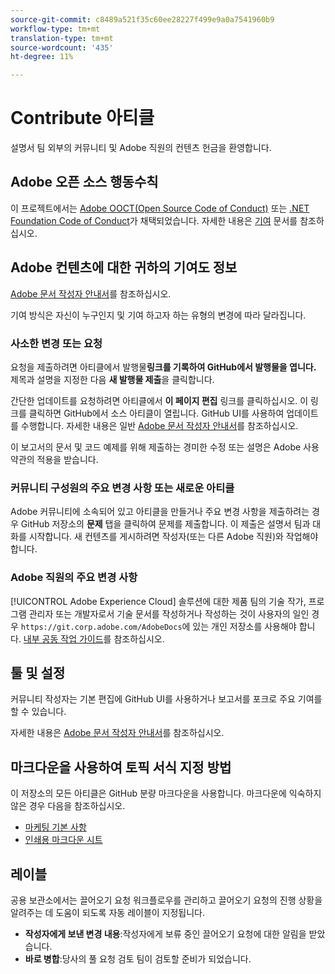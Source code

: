 ```yaml
---
source-git-commit: c8489a521f35c60ee28227f499e9a0a7541960b9
workflow-type: tm+mt
translation-type: tm+mt
source-wordcount: '435'
ht-degree: 11%

---
```

# Contribute 아티클

설명서 팀 외부의 커뮤니티 및 Adobe 직원의 컨텐츠 헌금을 환영합니다.

## Adobe 오픈 소스 행동수칙

이 프로젝트에서는 [Adobe OOCT(Open Source Code of Conduct)](code-of-conduct.md) 또는 [.NET Foundation Code of Conduct](https://dotnetfoundation.org/code-of-conduct)가 채택되었습니다. 자세한 내용은 [기여](contributing.md) 문서를 참조하십시오.

## Adobe 컨텐츠에 대한 귀하의 기여도 정보

[Adobe 문서 작성자 안내서](https://docs.adobe.com/help/en/contributor/contributor-guide/introduction.html)를 참조하십시오.

기여 방식은 자신이 누구인지 및 기여 하고자 하는 유형의 변경에 따라 달라집니다.

### 사소한 변경 또는 요청

요청을 제출하려면 아티클에서 발행물&#x200B;**링크를 기록하여 GitHub에서 발행물을 엽니다.** 제목과 설명을 지정한 다음 **새 발행물 제출**&#x200B;을 클릭합니다.

간단한 업데이트를 요청하려면 아티클에서 **이 페이지 편집** 링크를 클릭하십시오. 이 링크를 클릭하면 GitHub에서 소스 아티클이 열립니다. GitHub UI를 사용하여 업데이트를 수행합니다. 자세한 내용은 일반 [Adobe 문서 작성자 안내서](https://docs.adobe.com/help/en/contributor/contributor-guide/introduction.html)를 참조하십시오.

이 보고서의 문서 및 코드 예제를 위해 제출하는 경미한 수정 또는 설명은 Adobe 사용 약관의 적용을 받습니다.

### 커뮤니티 구성원의 주요 변경 사항 또는 새로운 아티클

Adobe 커뮤니티에 소속되어 있고 아티클을 만들거나 주요 변경 사항을 제출하려는 경우 GitHub 저장소의 **문제** 탭을 클릭하여 문제를 제출합니다. 이 제출은 설명서 팀과 대화를 시작합니다. 새 컨텐츠를 게시하려면 작성자(또는 다른 Adobe 직원)와 작업해야 합니다.

<!--
If you submit a pull request with significant changes to documentation and code examples, you'll see a message in the pull request asking you to submit an online contribution license agreement (CLA). You must complete the online form before we can review your pull request.
-->

### Adobe 직원의 주요 변경 사항

[!UICONTROL Adobe Experience Cloud] 솔루션에 대한 제품 팀의 기술 작가, 프로그램 관리자 또는 개발자로서 기술 문서를 작성하거나 작성하는 것이 사용자의 일인 경우 `https://git.corp.adobe.com/AdobeDocs`에 있는 개인 저장소를 사용해야 합니다. [내부 공동 작업 가이드](https://docs.adobe.com/content/help/en/collaborative-doc-instructions/collaboration-guide/home.html)를 참조하십시오.

<!--Employees from other parts of the Adobe world should use the public repo for minor updates.-->

## 툴 및 설정

커뮤니티 작성자는 기본 편집에 GitHub UI를 사용하거나 보고서를 포크로 주요 기여를 할 수 있습니다.

자세한 내용은 [Adobe 문서 작성자 안내서](https://docs.adobe.com/help/en/contributor/contributor-guide/introduction.html)를 참조하십시오.

## 마크다운을 사용하여 토픽 서식 지정 방법

이 저장소의 모든 아티클은 GitHub 분량 마크다운을 사용합니다. 마크다운에 익숙하지 않은 경우 다음을 참조하십시오.

* [마케팅 기본 사항](https://help.github.com/articles/getting-started-with-writing-and-formatting-on-github/)
* [인쇄용 마크다운 시트](https://guides.github.com/pdfs/markdown-cheatsheet-online.pdf)

## 레이블

공용 보관소에서는 끌어오기 요청 워크플로우를 관리하고 끌어오기 요청의 진행 상황을 알려주는 데 도움이 되도록 자동 레이블이 지정됩니다.

* **작성자에게 보낸 변경 내용**:작성자에게 보류 중인 끌어오기 요청에 대한 알림을 받았습니다.
* **바로 병합**:당사의 풀 요청 검토 팀이 검토할 준비가 되었습니다.
